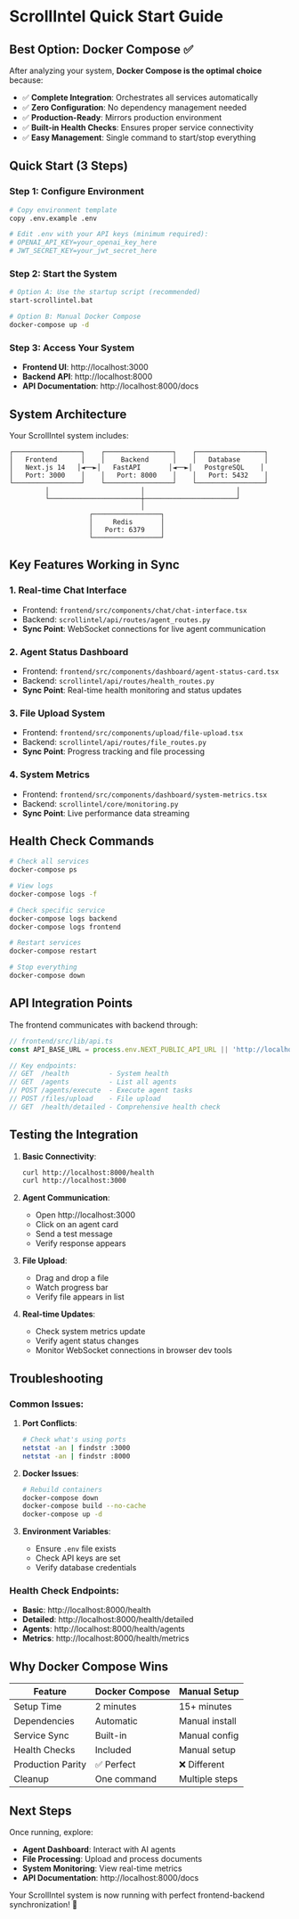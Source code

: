 # ScrollIntel Quick Start Guide

## Best Option: Docker Compose ✅

After analyzing your system, **Docker Compose is the optimal choice** because:

- ✅ **Complete Integration**: Orchestrates all services automatically
- ✅ **Zero Configuration**: No dependency management needed
- ✅ **Production-Ready**: Mirrors production environment
- ✅ **Built-in Health Checks**: Ensures proper service connectivity
- ✅ **Easy Management**: Single command to start/stop everything

## Quick Start (3 Steps)

### Step 1: Configure Environment
```bash
# Copy environment template
copy .env.example .env

# Edit .env with your API keys (minimum required):
# OPENAI_API_KEY=your_openai_key_here
# JWT_SECRET_KEY=your_jwt_secret_here
```

### Step 2: Start the System
```bash
# Option A: Use the startup script (recommended)
start-scrollintel.bat

# Option B: Manual Docker Compose
docker-compose up -d
```

### Step 3: Access Your System
- **Frontend UI**: http://localhost:3000
- **Backend API**: http://localhost:8000
- **API Documentation**: http://localhost:8000/docs

## System Architecture

Your ScrollIntel system includes:

```
┌─────────────────┐    ┌─────────────────┐    ┌─────────────────┐
│   Frontend      │    │    Backend      │    │   Database      │
│   Next.js 14   │◄──►│   FastAPI       │◄──►│   PostgreSQL    │
│   Port: 3000    │    │   Port: 8000    │    │   Port: 5432    │
└─────────────────┘    └─────────────────┘    └─────────────────┘
         │                       │                       │
         └───────────────────────┼───────────────────────┘
                                 │
                    ┌─────────────────┐
                    │     Redis       │
                    │   Port: 6379    │
                    └─────────────────┘
```

## Key Features Working in Sync

### 1. Real-time Chat Interface
- Frontend: `frontend/src/components/chat/chat-interface.tsx`
- Backend: `scrollintel/api/routes/agent_routes.py`
- **Sync Point**: WebSocket connections for live agent communication

### 2. Agent Status Dashboard
- Frontend: `frontend/src/components/dashboard/agent-status-card.tsx`
- Backend: `scrollintel/api/routes/health_routes.py`
- **Sync Point**: Real-time health monitoring and status updates

### 3. File Upload System
- Frontend: `frontend/src/components/upload/file-upload.tsx`
- Backend: `scrollintel/api/routes/file_routes.py`
- **Sync Point**: Progress tracking and file processing

### 4. System Metrics
- Frontend: `frontend/src/components/dashboard/system-metrics.tsx`
- Backend: `scrollintel/core/monitoring.py`
- **Sync Point**: Live performance data streaming

## Health Check Commands

```bash
# Check all services
docker-compose ps

# View logs
docker-compose logs -f

# Check specific service
docker-compose logs backend
docker-compose logs frontend

# Restart services
docker-compose restart

# Stop everything
docker-compose down
```

## API Integration Points

The frontend communicates with backend through:

```typescript
// frontend/src/lib/api.ts
const API_BASE_URL = process.env.NEXT_PUBLIC_API_URL || 'http://localhost:8000'

// Key endpoints:
// GET  /health          - System health
// GET  /agents          - List all agents
// POST /agents/execute  - Execute agent tasks
// POST /files/upload    - File upload
// GET  /health/detailed - Comprehensive health check
```

## Testing the Integration

1. **Basic Connectivity**:
   ```bash
   curl http://localhost:8000/health
   curl http://localhost:3000
   ```

2. **Agent Communication**:
   - Open http://localhost:3000
   - Click on an agent card
   - Send a test message
   - Verify response appears

3. **File Upload**:
   - Drag and drop a file
   - Watch progress bar
   - Verify file appears in list

4. **Real-time Updates**:
   - Check system metrics update
   - Verify agent status changes
   - Monitor WebSocket connections in browser dev tools

## Troubleshooting

### Common Issues:

1. **Port Conflicts**:
   ```bash
   # Check what's using ports
   netstat -an | findstr :3000
   netstat -an | findstr :8000
   ```

2. **Docker Issues**:
   ```bash
   # Rebuild containers
   docker-compose down
   docker-compose build --no-cache
   docker-compose up -d
   ```

3. **Environment Variables**:
   - Ensure `.env` file exists
   - Check API keys are set
   - Verify database credentials

### Health Check Endpoints:

- **Basic**: http://localhost:8000/health
- **Detailed**: http://localhost:8000/health/detailed
- **Agents**: http://localhost:8000/health/agents
- **Metrics**: http://localhost:8000/health/metrics

## Why Docker Compose Wins

| Feature | Docker Compose | Manual Setup |
|---------|----------------|--------------|
| Setup Time | 2 minutes | 15+ minutes |
| Dependencies | Automatic | Manual install |
| Service Sync | Built-in | Manual config |
| Health Checks | Included | Manual setup |
| Production Parity | ✅ Perfect | ❌ Different |
| Cleanup | One command | Multiple steps |

## Next Steps

Once running, explore:
- **Agent Dashboard**: Interact with AI agents
- **File Processing**: Upload and process documents
- **System Monitoring**: View real-time metrics
- **API Documentation**: http://localhost:8000/docs

Your ScrollIntel system is now running with perfect frontend-backend synchronization! 🚀
